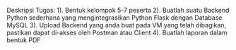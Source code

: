 Deskripsi Tugas:
    1). Bentuk kelompok 5-7 peserta
    2). Buatlah suatu Backend Python sederhana yang mengintegrasikan Python Flask dengan Database MySQL
    3). Upload Backend yang anda buat pada VM yang telah dibagikan, pastikan dapat di-akses oleh Postman atau Client
    4). Buatlah laporan dalam bentuk PDF
